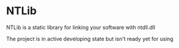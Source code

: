 # NTLib

NTLib is a static library for linking your software with ntdll.dll

The project is in active developing state but isn't ready yet for using
